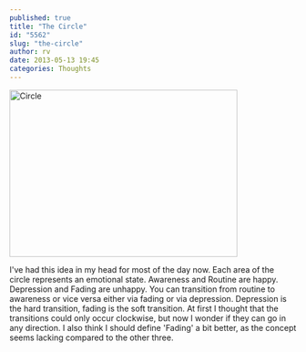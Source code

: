 ```yaml
---
published: true
title: "The Circle"
id: "5562"
slug: "the-circle"
author: rv
date: 2013-05-13 19:45
categories: Thoughts
---
```

<a href="https://s3.amazonaws.com/cfwblog/uploads/2013/05/Circle.png"><img class="aligncenter size-medium wp-image-5563" alt="Circle" src="https://s3.amazonaws.com/cfwblog/uploads/2013/05/Circle-400x293.png" width="400" height="293" /></a>

I've had this idea in my head for most of the day now. Each area of the circle represents an emotional state. Awareness and Routine are happy. Depression and Fading are unhappy. You can transition from routine to awareness or vice versa either via fading or via depression. Depression is the hard transition, fading is the soft transition. At first I thought that the transitions could only occur clockwise, but now I wonder if they can go in any direction. I also think I should define 'Fading' a bit better, as the concept seems lacking compared to the other three.
